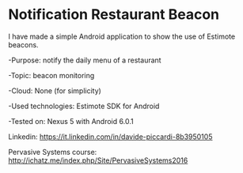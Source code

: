 # Notification Restaurant Beacon

I have made a simple Android application to show the use of Estimote beacons.

-Purpose: notify the daily menu of a restaurant

-Topic: beacon monitoring

-Cloud: None (for simplicity)

-Used technologies: Estimote SDK for Android

-Tested on: Nexus 5 with Android 6.0.1


Linkedin: https://it.linkedin.com/in/davide-piccardi-8b3950105

Pervasive Systems course: http://ichatz.me/index.php/Site/PervasiveSystems2016
